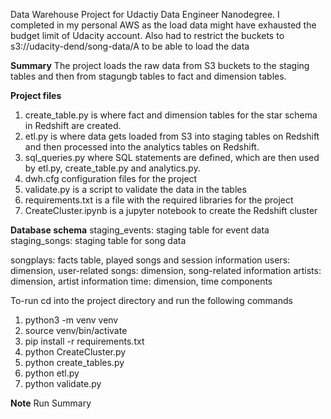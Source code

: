 
Data Warehouse Project for Udactiy Data Engineer Nanodegree. 
I completed in my personal AWS as the load data might have exhausted the budget limit of Udacity account.
Also had to restrict the buckets to s3://udacity-dend/song-data/A to be able to load the data

**Summary**
The project loads the raw data from S3 buckets to the staging tables and then from stagungb tables to fact and dimension tables.

**Project files**
1. create_table.py is where fact and dimension tables for the star schema in Redshift are created.
2. etl.py is where data gets loaded from S3 into staging tables on Redshift and then processed into the analytics tables on Redshift.
3. sql_queries.py where SQL statements are defined, which are then used by etl.py, create_table.py and analytics.py.
4. dwh.cfg configuration files for the project 
5. validate.py is a script to validate the data in the tables
6. requirements.txt is a file with the required libraries for the project
7. CreateCluster.ipynb is a jupyter notebook to create the Redshift cluster

**Database schema**
staging_events:	staging table for event data
staging_songs:	staging table for song data

songplays:	facts table, played songs and session information
users:	dimension, user-related 
songs:	dimension, song-related information
artists: dimension,	artist information
time:	dimension, time components


To-run
cd into the project directory and run the following commands
1. python3 -m venv venv
2. source venv/bin/activate
3. pip install -r requirements.txt
4. python CreateCluster.py
4. python create_tables.py
5. python etl.py
6. python validate.py

**Note**
Run Summary



